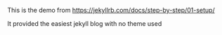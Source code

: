 This is the demo from https://jekyllrb.com/docs/step-by-step/01-setup/

It provided the easiest jekyll blog with no theme used
